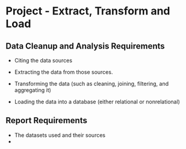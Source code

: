 # Project - Extract, Transform and Load

## Data Cleanup and Analysis Requirements

* Citing the data sources

* Extracting the data from those sources.

* Transforming the data (such as cleaning, joining, filtering, and aggregating it)

* Loading the data into a database (either relational or nonrelational)


## Report Requirements
* The datasets used and their sources
*
